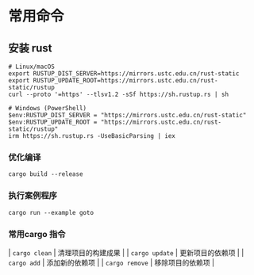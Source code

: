 # 常用命令
## 安装 rust 
```
# Linux/macOS
export RUSTUP_DIST_SERVER=https://mirrors.ustc.edu.cn/rust-static
export RUSTUP_UPDATE_ROOT=https://mirrors.ustc.edu.cn/rust-static/rustup
curl --proto '=https' --tlsv1.2 -sSf https://sh.rustup.rs | sh

# Windows (PowerShell)
$env:RUSTUP_DIST_SERVER = "https://mirrors.ustc.edu.cn/rust-static"
$env:RUSTUP_UPDATE_ROOT = "https://mirrors.ustc.edu.cn/rust-static/rustup"
irm https://sh.rustup.rs -UseBasicParsing | iex
```
### 优化编译
```
cargo build --release
```

### 执行案例程序
```
cargo run --example goto
```
### 常用cargo 指令

| `cargo clean` | 清理项目的构建成果 |
| `cargo update` | 更新项目的依赖项 |
| `cargo add` | 添加新的依赖项 |
| `cargo remove` | 移除项目的依赖项 |